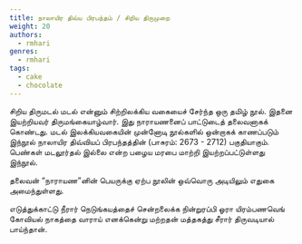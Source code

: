 ```yaml
---
title: நாலாயிர திவ்ய பிரபந்தம் / சிறிய திருமுறை
weight: 20
authors:
  - rmhari
genres:
  - rmhari 
tags:
  - cake
  - chocolate
---
```


சிறிய திருமடல் மடல் என்னும் சிற்றிலக்கிய வகையைச் சேர்ந்த ஒரு தமிழ் நூல். இதனை இயற்றியவர் திருமங்கையாழ்வார். இது நாராயணனைப் பாட்டுடைத் தலைவனாகக் கொண்டது. மடல் இலக்கியவகையின் முன்னோடி நூல்களில் ஒன்றாகக் காணப்படும் இந்நூல் நாலாயிர திவ்வியப் பிரபந்தத்தின் (பாசுரம்: 2673 - 2712) பகுதியாகும். பெண்கள் மடலூர்தல் இல்லை என்ற பழைய மரபை மாற்றி இயற்றப்பட்டுள்ளது இந்நூல்.

தலைவன் “நாராயண”னின் பெயருக்கு ஏற்ப நூலின் ஒவ்வொரு அடியிலும் எதுகை அமைந்துள்ளது.

எடுத்துக்காட்டு
நீரார் நெடுங்கயத்தைச் சென்றலைக்க நின்றுரப்பி
ஓரா யிரம்பணவெங் கோவியல் நாகத்தை
வாராய் எனக்கென்று மற்றதன் மத்தகத்து
சீரார் திருவடியால் பாய்ந்தான்.